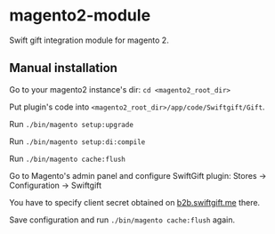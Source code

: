 # magento2-module
Swift gift integration module for magento 2.

## Manual installation

Go to your magento2 instance's dir: `cd <magento2_root_dir>`

Put plugin's code into `<magento2_root_dir>/app/code/Swiftgift/Gift`. 

Run `./bin/magento setup:upgrade`

Run `./bin/magento setup:di:compile`

Run `./bin/magento cache:flush`

Go to Magento's admin panel and configure SwiftGift plugin: Stores -> Configuration -> Swiftgift

You have to specify client secret obtained on [b2b.swiftgift.me](https://b2b.swiftgift.me) there.

Save configuration and run `./bin/magento cache:flush` again.
